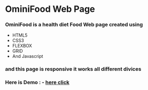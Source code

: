 # OminiFood Web Page

### OminiFood is a health diet Food Web page created using

- HTML5
- CSS3
- FLEXBOX
- GRID
- And Javascript

### and this page is responsive it works all different divices

### Here is Demo : - [here click](https://eswarguptha-omnifood-webpage.netlify.app)
